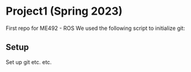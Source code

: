 # Project1 (Spring 2023)
First repo for ME492 - ROS
We used the following script to initialize git:

## Setup
Set up git etc. etc.